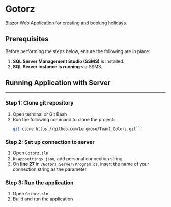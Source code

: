 # Gotorz
Blazor Web Application for creating and booking holidays.

## Prerequisites
Before performing the steps below, ensure the following are in place:
1. **SQL Server Management Studio (SSMS)** is installed.
2. **SQL Server instance is running** via SSMS.

## Running Application with Server
___
### Step 1: Clone git repository
1. Open terminal or Git Bash
2. Run the following command to clone the project:
   ```bash
   git clone https://github.com/Longmose/Team2_Gotorz.git```

### Step 2: Set up connection to server
1. Open `Gotorz.sln`
2. In `appsettings.json`, add personal connection string
3. On **line 27** in `/Gotorz.Server/Program.cs`, insert the name of your connection string as the parameter

### Step 3: Run the application
1. Open `Gotorz.sln`
2. Build and run the application
